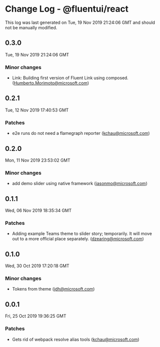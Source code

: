 # Change Log - @fluentui/react

This log was last generated on Tue, 19 Nov 2019 21:24:06 GMT and should not be manually modified.

## 0.3.0
Tue, 19 Nov 2019 21:24:06 GMT

### Minor changes

- Link: Building first version of Fluent Link using composed. (Humberto.Morimoto@microsoft.com)
## 0.2.1
Tue, 12 Nov 2019 17:40:53 GMT

### Patches

- e2e runs do not need a flamegraph reporter (kchau@microsoft.com)
## 0.2.0
Mon, 11 Nov 2019 23:53:02 GMT

### Minor changes

- add demo slider using native framework (jasonmo@microsoft.com)
## 0.1.1
Wed, 06 Nov 2019 18:35:34 GMT

### Patches

- Adding example Teams theme to slider story; temporarily. It will move out to a more official place separately. (dzearing@microsoft.com)
## 0.1.0
Wed, 30 Oct 2019 17:20:18 GMT

### Minor changes

- Tokens from theme (jdh@microsoft.com)
## 0.0.1
Fri, 25 Oct 2019 19:36:25 GMT

### Patches

- Gets rid of webpack resolve alias tools (kchau@microsoft.com)